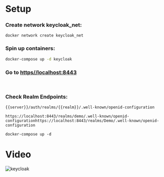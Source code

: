 # Setup
### Create network keycloak_net:
```
docker network create keycloak_net
```
### Spin up containers:
```bash
docker-compose up -d keycloak
```
### Go to [https//localhost:8443](https//localhost:8443)
</br>



### Check Realm Endpoints:
```
{{server}}/auth/realms/{{realm}}/.well-known/openid-configuration
```
```
https://localhost:8443/realms/demo/.well-known/openid-configurationhttps://localhost:8443/realms/Demo/.well-known/openid-configuration
```

```
docker-compose up -d
```


# Video
![keycloak](media/keycloak.gif)